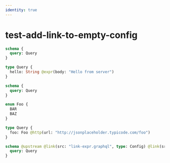 ```yaml
---
identity: true
---
```


# test-add-link-to-empty-config

```graphql @file:link-expr.graphql
schema {
  query: Query
}

type Query {
  hello: String @expr(body: "Hello from server")
}
```

```graphql @file:link-enum.graphql
schema {
  query: Query
}

enum Foo {
  BAR
  BAZ
}

type Query {
  foo: Foo @http(url: "http://jsonplaceholder.typicode.com/foo")
}
```

```graphql @config
schema @upstream @link(src: "link-expr.graphql", type: Config) @link(src: "link-enum.graphql", type: Config) {
  query: Query
}
```
